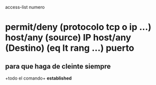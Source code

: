 access-list numero
# permit/deny (protocolo tcp o ip ...) host/any (source) IP host/any (Destino) (eq lt rang ...) puerto 

## para que haga de cleinte siempre
+todo el comando+ **established** 
